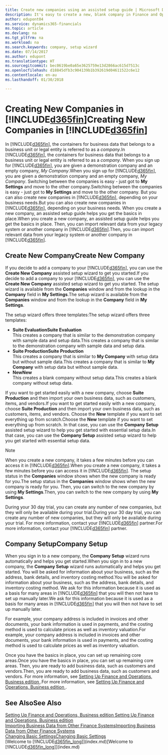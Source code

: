 ```yaml
---
title: Create new companies using an assisted setup guide | Microsoft Docs
description: It's easy to create a new, blank company in Finance and Operations, Business edition. An assisted setup guide helps you through the steps, and you can import your existing business data.
author: edupont04
ms.service: dynamics365-financials
ms.topic: article
ms.devlang: na
ms.tgt_pltfrm: na
ms.workload: na
ms.search.keywords: company, setup wizard
ms.date: 07/14/2017
ms.author: edupont
ms.translationtype: HT
ms.sourcegitcommit: bec0619be0a65e3625759e13d2866ac615d7513c
ms.openlocfilehash: d18845dfb3c904139b1b392619d04611522c6e12
ms.contentlocale: en-au
ms.lasthandoff: 01/30/2018

---
```

# <a name="creating-new-companies-in-included365finincludesd365finmdmd"></a><span data-ttu-id="38bfb-104">Creating New Companies in [!INCLUDE[d365fin](includes/d365fin_md.md)]</span><span class="sxs-lookup"><span data-stu-id="38bfb-104">Creating New Companies in [!INCLUDE[d365fin](includes/d365fin_md.md)]</span></span>
<span data-ttu-id="38bfb-105">In [!INCLUDE[d365fin](includes/d365fin_md.md)], the containers for business data that belongs to a business unit or legal entity is referred to as a *company*.</span><span class="sxs-lookup"><span data-stu-id="38bfb-105">In [!INCLUDE[d365fin](includes/d365fin_md.md)], the containers for business data that belongs to a business unit or legal entity is referred to as a *company*.</span></span> <span data-ttu-id="38bfb-106">When you sign up for [!INCLUDE[d365fin](includes/d365fin_md.md)], you are given a demonstration company and an empty company, *My Company*.</span><span class="sxs-lookup"><span data-stu-id="38bfb-106">When you sign up for [!INCLUDE[d365fin](includes/d365fin_md.md)], you are given a demonstration company and an empty company, *My Company*.</span></span> <span data-ttu-id="38bfb-107">Switching between the companies is easy - just got to **My Settings** and move to the other company.</span><span class="sxs-lookup"><span data-stu-id="38bfb-107">Switching between the companies is easy - just got to **My Settings** and move to the other company.</span></span> <span data-ttu-id="38bfb-108">But you can also create new companies in [!INCLUDE[d365fin](includes/d365fin_md.md)], depending on your business needs.</span><span class="sxs-lookup"><span data-stu-id="38bfb-108">But you can also create new companies in [!INCLUDE[d365fin](includes/d365fin_md.md)], depending on your business needs.</span></span> <span data-ttu-id="38bfb-109">When you create a new company, an assisted setup guide helps you get the basics in place.</span><span class="sxs-lookup"><span data-stu-id="38bfb-109">When you create a new company, an assisted setup guide helps you get the basics in place.</span></span> <span data-ttu-id="38bfb-110">Then, you can import relevant data from your legacy system or another company in [!INCLUDE[d365fin](includes/d365fin_md.md)].</span><span class="sxs-lookup"><span data-stu-id="38bfb-110">Then, you can import relevant data from your legacy system or another company in [!INCLUDE[d365fin](includes/d365fin_md.md)].</span></span>  

## <a name="create-new-company"></a><span data-ttu-id="38bfb-111">Create New Company</span><span class="sxs-lookup"><span data-stu-id="38bfb-111">Create New Company</span></span>
<span data-ttu-id="38bfb-112">If you decide to add a company to your [!INCLUDE[d365fin](includes/d365fin_md.md)], you can use the **Create New Company** assisted setup wizard to get you started.</span><span class="sxs-lookup"><span data-stu-id="38bfb-112">If you decide to add a company to your [!INCLUDE[d365fin](includes/d365fin_md.md)], you can use the **Create New Company** assisted setup wizard to get you started.</span></span> <span data-ttu-id="38bfb-113">The setup wizard is available from the **Companies** window and from the lookup in the **Company** field in **My Settings**.</span><span class="sxs-lookup"><span data-stu-id="38bfb-113">The setup wizard is available from the **Companies** window and from the lookup in the **Company** field in **My Settings**.</span></span>  

<span data-ttu-id="38bfb-114">The setup wizard offers three templates:</span><span class="sxs-lookup"><span data-stu-id="38bfb-114">The setup wizard offers three templates:</span></span>

-   <span data-ttu-id="38bfb-115">**Suite Evaluation**</span><span class="sxs-lookup"><span data-stu-id="38bfb-115">**Suite Evaluation**</span></span>  
    <span data-ttu-id="38bfb-116">This creates a company that is similar to the demonstration company with sample data and setup data.</span><span class="sxs-lookup"><span data-stu-id="38bfb-116">This creates a company that is similar to the demonstration company with sample data and setup data.</span></span>  
-   <span data-ttu-id="38bfb-117">**Suite Production**</span><span class="sxs-lookup"><span data-stu-id="38bfb-117">**Suite Production**</span></span>  
    <span data-ttu-id="38bfb-118">This creates a company that is similar to **My Company** with setup data but without sample data.</span><span class="sxs-lookup"><span data-stu-id="38bfb-118">This creates a company that is similar to **My Company** with setup data but without sample data.</span></span>  
-   <span data-ttu-id="38bfb-119">**New**</span><span class="sxs-lookup"><span data-stu-id="38bfb-119">**New**</span></span>  
    <span data-ttu-id="38bfb-120">This creates a blank company without setup data.</span><span class="sxs-lookup"><span data-stu-id="38bfb-120">This creates a blank company without setup data.</span></span>  

<span data-ttu-id="38bfb-121">If you want to get started easily with a new company, choose **Suite Production** and then import your own business data, such as customers, items, and vendors.</span><span class="sxs-lookup"><span data-stu-id="38bfb-121">If you want to get started easily with a new company, choose **Suite Production** and then import your own business data, such as customers, items, and vendors.</span></span> <span data-ttu-id="38bfb-122">Choose the **New** template if you want to set everything up from scratch.</span><span class="sxs-lookup"><span data-stu-id="38bfb-122">Choose the **New** template if you want to set everything up from scratch.</span></span> <span data-ttu-id="38bfb-123">In that case, you can use the **Company Setup** assisted setup wizard to help you get started with essential setup data.</span><span class="sxs-lookup"><span data-stu-id="38bfb-123">In that case, you can use the **Company Setup** assisted setup wizard to help you get started with essential setup data.</span></span>  

> [!NOTE]  
>   <span data-ttu-id="38bfb-124">When you create a new company, it takes a few minutes before you can access it in [!INCLUDE[d365fin](includes/d365fin_md.md)].</span><span class="sxs-lookup"><span data-stu-id="38bfb-124">When you create a new company, it takes a few minutes before you can access it in [!INCLUDE[d365fin](includes/d365fin_md.md)].</span></span> <span data-ttu-id="38bfb-125">The setup status in the **Companies** window shows when the new company is ready for you.</span><span class="sxs-lookup"><span data-stu-id="38bfb-125">The setup status in the **Companies** window shows when the new company is ready for you.</span></span> <span data-ttu-id="38bfb-126">Then, you can switch to the new company by using **My Settings**.</span><span class="sxs-lookup"><span data-stu-id="38bfb-126">Then, you can switch to the new company by using **My Settings**.</span></span>  

<span data-ttu-id="38bfb-127">During your 30 day trial, you can create any number of new companies, but they will only be available during your trial.</span><span class="sxs-lookup"><span data-stu-id="38bfb-127">During your 30 day trial, you can create any number of new companies, but they will only be available during your trial.</span></span> <span data-ttu-id="38bfb-128">For more information, contact your [!INCLUDE[d365fin](includes/d365fin_md.md)] partner.</span><span class="sxs-lookup"><span data-stu-id="38bfb-128">For more information, contact your [!INCLUDE[d365fin](includes/d365fin_md.md)] partner.</span></span>  

## <a name="company-setup"></a><span data-ttu-id="38bfb-129">Company Setup</span><span class="sxs-lookup"><span data-stu-id="38bfb-129">Company Setup</span></span>
<span data-ttu-id="38bfb-130">When you sign in to a new company, the **Company Setup** wizard runs automatically and helps you get started.</span><span class="sxs-lookup"><span data-stu-id="38bfb-130">When you sign in to a new company, the **Company Setup** wizard runs automatically and helps you get started.</span></span> <span data-ttu-id="38bfb-131">You will be asked for information about your business, such as the address, bank details, and inventory costing method.</span><span class="sxs-lookup"><span data-stu-id="38bfb-131">You will be asked for information about your business, such as the address, bank details, and inventory costing method.</span></span> <span data-ttu-id="38bfb-132">We ask for this information because it is used as a basis for many areas in [!INCLUDE[d365fin](includes/d365fin_md.md)] that you will then not have to set up manually later.</span><span class="sxs-lookup"><span data-stu-id="38bfb-132">We ask for this information because it is used as a basis for many areas in [!INCLUDE[d365fin](includes/d365fin_md.md)] that you will then not have to set up manually later.</span></span>  

<span data-ttu-id="38bfb-133">For example, your company address is included in invoices and other documents, your bank information is used in payments, and the costing method is used to calculate prices as well as inventory valuation.</span><span class="sxs-lookup"><span data-stu-id="38bfb-133">For example, your company address is included in invoices and other documents, your bank information is used in payments, and the costing method is used to calculate prices as well as inventory valuation.</span></span>  

<span data-ttu-id="38bfb-134">Once you have the basics in place, you can set up remaining core areas.</span><span class="sxs-lookup"><span data-stu-id="38bfb-134">Once you have the basics in place, you can set up remaining core areas.</span></span> <span data-ttu-id="38bfb-135">Then, you are ready to add business data, such as customers and vendors.</span><span class="sxs-lookup"><span data-stu-id="38bfb-135">Then, you are ready to add business data, such as customers and vendors.</span></span> <span data-ttu-id="38bfb-136">For more information, see [Setting Up Finance and Operations, Business edition ](setup.md).</span><span class="sxs-lookup"><span data-stu-id="38bfb-136">For more information, see [Setting Up Finance and Operations, Business edition ](setup.md).</span></span>  

## <a name="see-also"></a><span data-ttu-id="38bfb-137">See Also</span><span class="sxs-lookup"><span data-stu-id="38bfb-137">See Also</span></span>
[<span data-ttu-id="38bfb-138">Setting Up Finance and Operations, Business edition </span><span class="sxs-lookup"><span data-stu-id="38bfb-138">Setting Up Finance and Operations, Business edition </span></span>](setup.md)  
[<span data-ttu-id="38bfb-139">Importing Business Data from Other Finance Systems</span><span class="sxs-lookup"><span data-stu-id="38bfb-139">Importing Business Data from Other Finance Systems</span></span>](upload-data.md)  
[<span data-ttu-id="38bfb-140">Changing Basic Settings</span><span class="sxs-lookup"><span data-stu-id="38bfb-140">Changing Basic Settings</span></span>](ui-change-basic-settings.md)  
<span data-ttu-id="38bfb-141">[Welcome to [!INCLUDE[d365fin_long](includes/d365fin_long_md.md)]](index.md)</span><span class="sxs-lookup"><span data-stu-id="38bfb-141">[Welcome to [!INCLUDE[d365fin_long](includes/d365fin_long_md.md)]](index.md)</span></span>  

